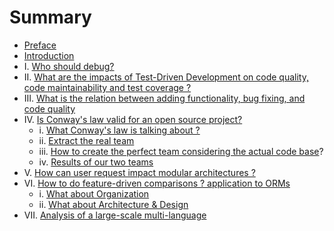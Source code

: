 # Summary

* [Preface](README.md)
* [Introduction](Introduction.md)
* I. [Who should debug?](who-should-debug.md) 
* II. [What are the impacts of Test-Driven Development on code quality, code maintainability and test coverage ?](what-are-the-impacts-of-test-driven-development-on-code-quality-code-maintainability-and-test-coverage-.md) 
* III. [What is the relation between adding functionality, bug fixing, and code quality](what-is-the-relation-between-adding-functionality-bug-fixing-and-code-quality.md)
* IV. [Is Conway's law valid for an open source project?](what-is-the-impact-of-the-structure-teams-organisation-on-the-code-and-vice-versa-.md)    
  * i. [What Conway's law is talking about ?](verify-the-suitability-between-the-ideal-teams-and-those-extracted-from-the-project-documentation.md)     
  * ii. [Extract the real team](final-version-what-about-the-team-structure.md)     
  * iii. [How to create the perfect team considering the actual code base](o.md)?     
  * iv. [Results of our two teams](a.md)
* V. [How can user request impact modular architectures ?](how-can-user-request-impact-modular-architectures-.md)
* VI. [How to do feature-driven comparisons ? application to ORMs](how-modern-orms-are-developed-nowadays-in-term-of-organization-architecture-and-design-.md) 
  * i. [What about Organization](what-about-organization.md)  
  * ii. [What about Architecture & Design](what-about-architecture--design.md)
* VII. [Analysis of a large-scale multi-language](node.md)




